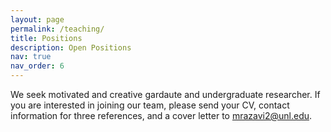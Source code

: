 ```yaml
---
layout: page
permalink: /teaching/
title: Positions
description: Open Positions
nav: true
nav_order: 6
---
```

We seek motivated and creative gardaute and undergraduate researcher. If you are interested in joining our team, please send your CV, contact information for three references, and a cover letter to mrazavi2@unl.edu.
